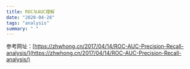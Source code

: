 ```yaml
---
title: ROC与AUC理解
date: "2020-04-28"
tags: "analysis"
summary: " "
---
```


参考网址：[https://zhwhong.cn/2017/04/14/ROC-AUC-Precision-Recall-analysis/](https://zhwhong.cn/2017/04/14/ROC-AUC-Precision-Recall-analysis/)
